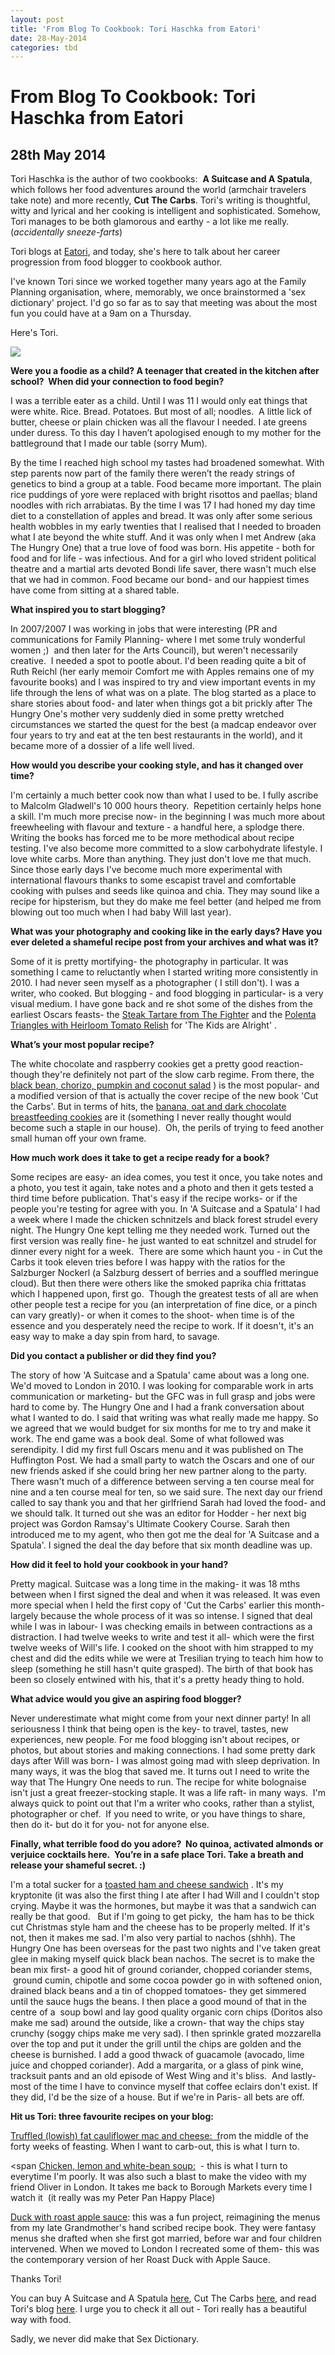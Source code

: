 ```yaml
---
layout: post
title: 'From Blog To Cookbook: Tori Haschka from Eatori'
date: 28-May-2014
categories: tbd
---
```


# From Blog To Cookbook: Tori Haschka from Eatori

## 28th May 2014

Tori Haschka is the author of two cookbooks:  **A Suitcase and A Spatula**,   which follows her food adventures around the world (armchair travelers take note) and more recently,   **Cut The Carbs**. Tori's writing is thoughtful,   witty and lyrical and her cooking is intelligent and sophisticated. Somehow, Tori manages to be both glamorous and earthy - a lot like me really. (*accidentally sneeze-farts*)

Tori blogs at <a href="http://www.eatori.com/">Eatori</a>, and today, she's here to talk about her career progression from food blogger to cookbook author.

 



I've known Tori since we worked together many years ago at the Family Planning organisation, where, memorably, we once brainstormed a 'sex dictionary' project. I'd go so far as to say that meeting was about the most fun you could have at a 9am on a Thursday.



 

Here's Tori.

 

<img class="photo-horiz" src="/images/2014/05/420343_10151251777210384_273748339_n.jpg" />



 

**Were you a foodie as a child? A teenager that created in the kitchen after school?  When did your connection to food begin?**

 

I was a terrible eater as a child. Until I was 11 I would only eat things that were white. Rice. Bread. Potatoes. But most of all; noodles.  A little lick of butter, cheese or plain chicken was all the flavour I needed. I ate greens under duress. To this day I haven’t apologised enough to my mother for the battleground that I made our table (sorry Mum).

By the time I reached high school my tastes had broadened somewhat. With step parents now part of the family there weren’t the ready strings of genetics to bind a group at a table. Food became more important. The plain rice puddings of yore were replaced with bright risottos and paellas; bland noodles with rich arrabiatas. By the time I was 17 I had honed my day time diet to a constellation of apples and bread. It was only after some serious health wobbles in my early twenties that I realised that I needed to broaden what I ate beyond the white stuff. And it was only when I met Andrew (aka The Hungry One) that a true love of food was born. His appetite - both for food and for life - was infectious. And for a girl who loved strident political theatre and a martial arts devoted Bondi life saver, there wasn't much else that we had in common. Food became our bond- and our happiest times have come from sitting at a shared table.

**What inspired you to start blogging?**

In 2007/2007 I was working in jobs that were interesting (PR and communications for Family Planning- where I met some truly wonderful women ;)  and then later for the Arts Council), but weren't necessarily creative.  I needed a spot to pootle about. I'd been reading quite a bit of Ruth Reichl (her early memoir Comfort me with Apples remains one of my favourite books) and I was inspired to try and view important events in my life through the lens of what was on a plate. The blog started as a place to share stories about food- and later when things got a bit prickly after The Hungry One's mother very suddenly died in some pretty wretched circumstances we started the quest for the best (a madcap endeavor over four years to try and eat at the ten best restaurants in the world), and it became more of a dossier of a life well lived.

**How would you describe your cooking style, and has it changed over time?**

I'm certainly a much better cook now than what I used to be. I fully ascribe to Malcolm Gladwell's 10 000 hours theory.  Repetition certainly helps hone a skill. I'm much more precise now- in the beginning I was much more about freewheeling with flavour and texture - a handful here, a splodge there. Writing the books has forced me to be more methodical about recipe testing. I've also become more committed to a slow carbohydrate lifestyle. I love white carbs. More than anything. They just don't love me that much. Since those early days I've become much more experimental with international flavours thanks to some escapist travel and comfortable cooking with pulses and seeds like quinoa and chia. They may sound like a recipe for hipsterism, but they do make me feel better (and helped me from blowing out too much when I had baby Will last year).

**What was your photography and cooking like in the early days? Have you ever deleted a shameful recipe post from your archives and what was it?**

Some of it is pretty mortifying- the photography in particular. It was something I came to reluctantly when I started writing more consistently in 2010. I had never seen myself as a photographer ( I still don't). I was a writer, who cooked. But blogging - and food blogging in particular- is a very visual medium. I have gone back and re shot some of the dishes from the earliest Oscars feasts- the <a href="http://www.eatori.com/2011/02/fighter.html">Steak Tartare from The Fighter</a> and the <a href="http://www.eatori.com/2011/02/kids-are-alright.html">Polenta Triangles with Heirloom Tomato Relish</a> for 'The Kids are Alright' .

**What’s your most popular recipe?**

The white chocolate and raspberry cookies get a pretty good reaction- though they're definitely not part of the slow carb regime. From there, the <a href="(http://www.eatori.com/2012/03/black-bean-pumpkin-and-coconut-bowl.html">black bean, chorizo, pumpkin and coconut salad</a> ) is the most popular- and a modified version of that is actually the cover recipe of the new book 'Cut the Carbs'. But in terms of hits, the <a href="http://www.eatori.com/2013/09/banana-oat-choc-nut-cookies.html">banana, oat and dark chocolate breastfeeding cookies</a> are it (something I never really thought would become such a staple in our house).  Oh, the perils of trying to feed another small human off your own frame.

**How much work does it take to get a recipe ready for a book?**

Some recipes are easy- an idea comes, you test it once, you take notes and a photo, you test it again, take notes and a photo and then it gets tested a third time before publication. That's easy if the recipe works- or if the people you're testing for agree with you. In 'A Suitcase and a Spatula' I had a week where I made the chicken schnitzels and black forest strudel every night. The Hungry One kept telling me they needed work. Turned out the first version was really fine- he just wanted to eat schnitzel and strudel for dinner every night for a week.  There are some which haunt you - in Cut the Carbs it took eleven tries before I was happy with the ratios for the Salzburger Nockerl (a Salzburg dessert of berries and a souffled meringue cloud). But then there were others like the smoked paprika chia frittatas which I happened upon, first go.  Though the greatest tests of all are when other people test a recipe for you (an interpretation of fine dice, or a pinch can vary greatly)- or when it comes to the shoot- when time is of the essence and you desperately need the recipe to work. If it doesn't, it's an easy way to make a day spin from hard, to savage.

**Did you contact a publisher or did they find you?**

The story of how 'A Suitcase and a Spatula' came about was a long one. We'd moved to London in 2010. I was looking for comparable work in arts communication or marketing- but the GFC was in full grasp and jobs were hard to come by. The Hungry One and I had a frank conversation about what I wanted to do. I said that writing was what really made me happy. So we agreed that we would budget for six months for me to try and make it work. The end game was a book deal. Some of what followed was serendipity. I did my first full Oscars menu and it was published on The Huffington Post. We had a small party to watch the Oscars and one of our new friends asked if she could bring her new partner along to the party. There wasn't much of a difference between serving a ten course meal for nine and a ten course meal for ten, so we said sure. The next day our friend called to say thank you and that her girlfriend Sarah had loved the food- and we should talk. It turned out she was an editor for Hodder - her next big project was Gordon Ramsay's Ultimate Cookery Course. Sarah then introduced me to my agent, who then got me the deal for 'A Suitcase and a Spatula'. I signed the deal the day before that six month deadline was up.

**How did it feel to hold your cookbook in your hand?**

Pretty magical. Suitcase was a long time in the making- it was 18 mths between when I first signed the deal and when it was released. It was even more special when I held the first copy of 'Cut the Carbs' earlier this month- largely because the whole process of it was so intense. I signed that deal while I was in labour- I was checking emails in between contractions as a distraction. I had twelve weeks to write and test it all- which were the first twelve weeks of Will's life. I cooked on the shoot with him strapped to my chest and did the edits while we were at Tresilian trying to teach him how to sleep (something he still hasn't quite grasped). The birth of that book has been so closely entwined with his, that it's a pretty heady thing to hold.

**What advice would you give an aspiring food blogger?**

Never underestimate what might come from your next dinner party! In all seriousness I think that being open is the key- to travel, tastes, new experiences, new people. For me food blogging isn't about recipes, or photos, but about stories and making connections. I had some pretty dark days after Will was born- I was almost going mad with sleep deprivation. In many ways, it was the blog that saved me. It turns out I need to write the way that The Hungry One needs to run. The recipe for white bolognaise isn't just a great freezer-stocking staple. It was a life raft- in many ways.  I'm always quick to point out that I'm a writer who cooks, rather than a stylist, photographer or chef.  If you need to write, or you have things to share, then do it- but do it for you- not for anyone else.

**Finally, what terrible food do you adore?  No quinoa, activated almonds or verjuice cocktails here.  You’re in a safe place Tori. Take a breath and release your shameful secret. :)**

I'm a total sucker for a <a href="(http://www.bbc.co.uk/news/magazine-26384712) ">toasted ham and cheese sandwich</a> . It's my kryptonite (it was also the first thing I ate after I had Will and I couldn't stop crying. Maybe it was the hormones, but maybe it was that a sandwich can really be that good.   But if I'm going to get picky,  the ham has to be thick cut Christmas style ham and the cheese has to be properly melted. If it's not, then it makes me sad. I'm also very partial to nachos (shhh). The Hungry One has been overseas for the past two nights and I've taken great glee in making myself quick black bean nachos. The secret is to make the bean mix first- a good hit of ground coriander, chopped coriander stems,  ground cumin, chipotle and some cocoa powder go in with softened onion, drained black beans and a tin of chopped tomatoes- they get simmered until the sauce hugs the beans. I then place a good mound of that in the centre of a  soup bowl and lay good quality organic corn chips (Doritos also make me sad) around the outside, like a crown- that way the chips stay crunchy (soggy chips make me very sad). I then sprinkle grated mozzarella over the top and put it under the grill until the chips are golden and the cheese is burnished. I add a good thwack of guacamole (avocado, lime juice and chopped coriander). Add a margarita, or a glass of pink wine, tracksuit pants and an old episode of West Wing and it's bliss.  And lastly- most of the time I have to convince myself that coffee eclairs don't exist. If they did, I'd be the size of a house. But if we're in Paris- all bets are off.

**Hit us Tori: three favourite recipes on your blog:**

<a href="http://www.eatori.com/2013/06/truffled-lowish-fat-cauliflower-mac-and-cheese.html">Truffled (lowish) fat cauliflower mac and cheese:  f</a>rom the middle of the forty weeks of feasting. When I want to carb-out, this is what I turn to.

<span <a href="http://www.eatori.com/2012/10/chicken-lemon-and-white-bean-soup-a-video-and-a-hug-in-a-bowl.html">Chicken, lemon and white-bean soup:</a> </span> - this is what I turn to everytime I'm poorly. It was also such a blast to make the video with my friend Oliver in London. It takes me back to Borough Markets every time I watch it  (it really was my Peter Pan Happy Place)

<a href="http://www.eatori.com/2012/06/duck-with-roast-apple-sauce.htm">Duck with roast apple sauce</a>: this was a fun project, reimagining the menus from my late Grandmother's hand scribed recipe book. They were fantasy menus she drafted when she first got married, before war and four children intervened. When we moved to London I recreated some of them- this was the contemporary version of her Roast Duck with Apple Sauce.

Thanks Tori!

You can buy A Suitcase and A Spatula <a href="http://www.amazon.com/Suitcase-Spatula-Recipes-Stories-Around/dp/1849753490">here</a>, Cut The Carbs <a href="  http://www.bookdepository.com/Cut-Carbs-Tori-Haschka/9781849494656">here,</a> and read Tori's blog <a href="http://www.eatori.com/">here</a>. I urge you to check it all out - Tori really has a beautiful way with food.

Sadly, we never did make that Sex Dictionary.

 
